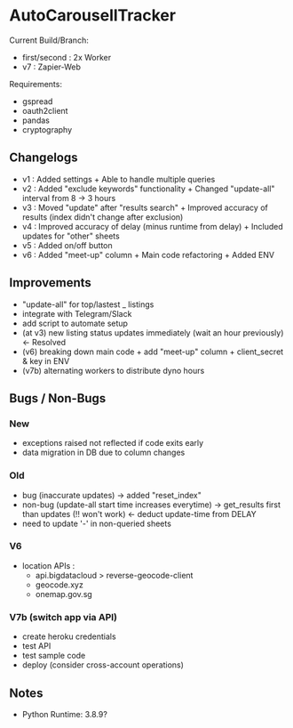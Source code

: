 # AutoCarousellTracker

Current Build/Branch:

- first/second : 2x Worker
- v7 : Zapier-Web

Requirements:

- gspread
- oauth2client
- pandas
- cryptography

## Changelogs

- v1 : Added settings + Able to handle multiple queries
- v2 : Added "exclude keywords" functionality + Changed "update-all" interval from 8 -> 3 hours
- v3 : Moved "update" after "results search" + Improved accuracy of results (index didn't change after exclusion)
- v4 : Improved accuracy of delay (minus runtime from delay) + Included updates for "other" sheets
- v5 : Added on/off button
- v6 : Added "meet-up" column + Main code refactoring + Added ENV

## Improvements

- "update-all" for top/lastest \_ listings
- integrate with Telegram/Slack
- add script to automate setup
- (at v3) new listing status updates immediately (wait an hour previously) <- Resolved
- (v6) breaking down main code + add "meet-up" column + client_secret & key in ENV
- (v7b) alternating workers to distribute dyno hours

## Bugs / Non-Bugs

### New

- exceptions raised not reflected if code exits early
- data migration in DB due to column changes

### Old

- bug (inaccurate updates) -> added "reset_index"
- non-bug (update-all start time increases everytime) -> get_results first than updates (!! won't work) <- deduct update-time from DELAY
- need to update '-' in non-queried sheets

### V6

- location APIs :
  - api.bigdatacloud > reverse-geocode-client
  - geocode.xyz
  - onemap.gov.sg

### V7b (switch app via API)

- create heroku credentials
- test API
- test sample code
- deploy (consider cross-account operations)

## Notes

- Python Runtime: 3.8.9?
